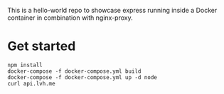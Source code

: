 This is a hello-world repo to showcase express running inside a Docker container in combination with nginx-proxy.

# Get started

```
npm install
docker-compose -f docker-compose.yml build
docker-compose -f docker-compose.yml up -d node
curl api.lvh.me
```